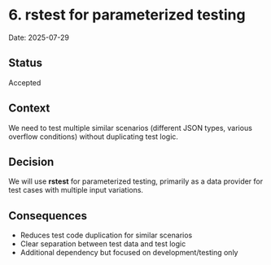 # 6. rstest for parameterized testing

Date: 2025-07-29

## Status

Accepted

## Context

We need to test multiple similar scenarios (different JSON types, various overflow conditions) without duplicating test logic.

## Decision

We will use **rstest** for parameterized testing, primarily as a data provider for test cases with multiple input variations.

## Consequences

- Reduces test code duplication for similar scenarios
- Clear separation between test data and test logic
- Additional dependency but focused on development/testing only
